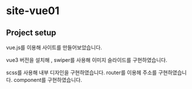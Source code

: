 # site-vue01

## Project setup

vue.js를 이용해 사이트를 만들어보았습니다.

vue3 버전을 설치해 , swiper를 사용해 이미지 슬라이드를 구현하였습니다.

scss를 사용해 내부 디자인을 구현하였습니다.
router를 이용헤 주소를 구현하였습니다.
component를 구현하였습니다.
